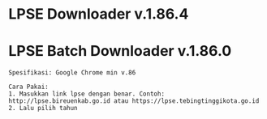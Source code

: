 # LPSE Downloader v.1.86.4
# LPSE Batch Downloader v.1.86.0

```
Spesifikasi: Google Chrome min v.86

Cara Pakai:
1. Masukkan link lpse dengan benar. Contoh: http://lpse.bireuenkab.go.id atau https://lpse.tebingtinggikota.go.id
2. Lalu pilih tahun
```
